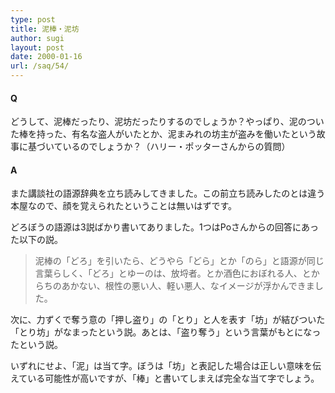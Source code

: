 ```yaml
---
type: post
title: 泥棒・泥坊
author: sugi
layout: post
date: 2000-01-16
url: /saq/54/
---
```

#### Q 

どうして、泥棒だったり、泥坊だったりするのでしょうか？やっぱり、泥のついた棒を持った、有名な盗人がいたとか、泥まみれの坊主が盗みを働いたという故事に基づいているのでしょうか？（ハリー・ポッターさんからの質問）

#### A 

また講談社の語源辞典を立ち読みしてきました。この前立ち読みしたのとは違う本屋なので、顔を覚えられたということは無いはずです。

どろぼうの語源は3説ばかり書いてありました。1つはPoさんからの回答にあった以下の説。

> 泥棒の「どろ」を引いたら、どうやら「どら」とか「のら」と語源が同じ言葉らしく、「どろ」とゆーのは、放埒者。とか酒色におぼれる人、とからちのあかない、根性の悪い人、軽い悪人、なイメージが浮かんできました。

次に、力ずくで奪う意の「押し盗り」の「とり」と人を表す「坊」が結びついた「とり坊」がなまったという説。あとは、「盗り奪う」という言葉がもとになったという説。

いずれにせよ、「泥」は当て字。ぼうは「坊」と表記した場合は正しい意味を伝えている可能性が高いですが、「棒」と書いてしまえば完全な当て字でしょう。
